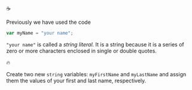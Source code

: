 :coffee:

Previously we have used the code

```javascript
var myName = "your name";
```

`"your name"` is called a _string literal_. It is a string because it is a series of zero or more characters enclosed in single or double quotes.

:fire:

Create two new `string` variables: `myFirstName` and `myLastName` and assign them the values of your first and last name, respectively.

